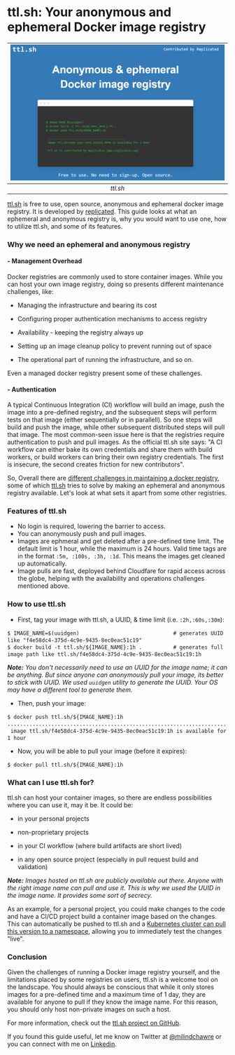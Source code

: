 # ttl.sh: Your anonymous and ephemeral Docker image registry

| ![cka-ckad](https://github.com/milindchawre/civo-k8s/raw/master/blog/ttl-sh/images/ttl-sh.png) | 
|:--:| 
| *ttl.sh* |

[ttl.sh](https://ttl.sh/) is free to use, open source, anonymous and ephemeral docker image registry. It is developed by [replicated](https://www.replicated.com/). This guide looks at what an ephemeral and anonymous registry is, why you would want to use one, how to utilize ttl.sh, and some of its features.

### Why we need an ephemeral and anonymous registry

#### - Management Overhead

Docker registries are commonly used to store container images. While you can host your own image registry, doing so presents different maintenance challenges, like:

- Managing the infrastructure and bearing its cost
	
- Configuring proper authentication mechanisms to access registry
	
- Availability - keeping the registry always up
	
- Setting up an image cleanup policy to prevent running out of space
	
- The operational part of running the infrastructure, and so on.

Even a managed docker registry present some of these challenges.

#### - Authentication

A typical Continuous Integration (CI) workflow will build an image, push the image into a pre-defined registry, and the subsequent steps will perform tests on that image (either sequentially or in parallell). So one steps will build and push the image, while other subsequent distributed steps will pull that image. The most common-seen issue here is that the registries require authentication to push and pull images. As the official ttl.sh site says: "A CI workflow can either bake its own credentials and share them with build workers, or build workers can bring their own registry credentials. The first is insecure, the second creates friction for new contributors".

So, Overall there are [different challenges in maintaining a docker registry](https://dzone.com/articles/docker-registries-and-the-five-problems-you-encoun), some of which [ttl.sh](https://ttl.sh/) tries to solve by making an ephemeral and anonymous registry available. Let's look at what sets it apart from some other registries.

### Features of ttl.sh
- No login is required, lowering the barrier to access.
- You can anonymously push and pull images.
- Images are ephmeral and get deleted after a pre-defined time limit. The default limit is 1 hour, while the maximum is 24 hours. Valid time tags are in the format `:5m, :100s, :3h, :1d`. This means the images get cleaned up automatically.
- Image pulls are fast, deployed behind Cloudfare for rapid access across the globe, helping with the availability and operations challenges mentioned above.

### How to use ttl.sh
- First, tag your image with ttl.sh, a UUID, & time limit (i.e. `:2h,:60s,:30m`):

```
$ IMAGE_NAME=$(uuidgen)                              # generates UUID like "f4e58dc4-375d-4c9e-9435-8ec0eac51c19"
$ docker build -t ttl.sh/${IMAGE_NAME}:1h .          # generates full image path like ttl.sh/f4e58dc4-375d-4c9e-9435-8ec0eac51c19:1h
```

***Note:** You don't necessarily need to use an UUID for the image name; it can be anything. But since anyone can anonymously pull your image, its better to stick with UUID. We used `uuidgen` utility to generate the UUID. Your OS may have a different tool to generate them.*

- Then, push your image:

```
$ docker push ttl.sh/${IMAGE_NAME}:1h
.............................................................................
 image ttl.sh/f4e58dc4-375d-4c9e-9435-8ec0eac51c19:1h is available for 1 hour
```

- Now, you will be able to pull your image (before it expires):

```
$ docker pull ttl.sh/${IMAGE_NAME}:1h
```

### What can I use ttl.sh for?
ttl.sh can host your container images, so there are endless possibilities where you can use it, may it be. It could be:

- in your personal projects

- non-proprietary projects

- in your CI workflow (where build artifacts are short lived)

- in any open source project (especially in pull request build and validation)

***Note:** Images hosted on ttl.sh are publicly available out there. Anyone with the right image name can pull and use it. This is why we used the UUID in the image name. It provides some sort of secrecy.*

As an example, for a personal project, you could make changes to the code and have a CI/CD project build a container image based on the changes. This can automatically be pushed to ttl.sh and a [Kubernetes cluster can pull this version to a namespace](https://www.civo.com/learn/gitops-on-civo-gimlet-part-one), allowing you to immediately test the changes "live".

### Conclusion

Given the challenges of running a Docker image registry yourself, and the limitations placed by some registries on users, ttl.sh is a welcome tool on the landscape. You should always be conscious that while it only stores images for a pre-defined time and a maximum time of 1 day, they are available for anyone to pull if they know the image name. For this reason, you should only host non-private images on such a host.

For more information, check out the [ttl.sh project on GitHub](https://github.com/replicatedhq/ttl.sh).

If you found this guide useful, let me know on Twitter at [@milindchawre](https://twitter.com/milindchawre) or you can connect with me on [Linkedin](https://www.linkedin.com/in/milind-chawre).

